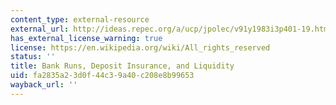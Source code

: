 ```yaml
---
content_type: external-resource
external_url: http://ideas.repec.org/a/ucp/jpolec/v91y1983i3p401-19.html
has_external_license_warning: true
license: https://en.wikipedia.org/wiki/All_rights_reserved
status: ''
title: Bank Runs, Deposit Insurance, and Liquidity
uid: fa2835a2-3d0f-44c3-9a40-c208e8b99653
wayback_url: ''
---
```

